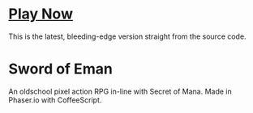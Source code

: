 # [Play Now](http://ashes999.github.io/sword-of-eman/)

This is the latest, bleeding-edge version straight from the source code.

# Sword of Eman

An oldschool pixel action RPG in-line with Secret of Mana. Made in Phaser.io with CoffeeScript.
